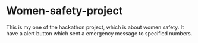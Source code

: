 # Women-safety-project
This is my one of the hackathon project, which is about women safety. It have a alert button which sent a emergency message to specified numbers.
